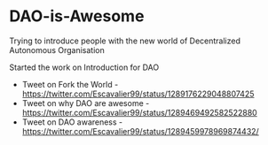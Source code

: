 # DAO-is-Awesome
Trying to introduce people with the new world of Decentralized Autonomous Organisation


Started the work on Introduction for DAO

- Tweet on Fork the World - https://twitter.com/Escavalier99/status/1289176229048807425
- Tweet on why DAO are awesome - https://twitter.com/Escavalier99/status/1289469492582522880
- Tweet on DAO awareness - https://twitter.com/Escavalier99/status/1289459978969874432/ 
